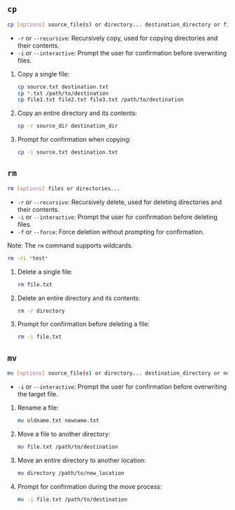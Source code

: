 ## `cp`

```bash
cp [options] source_file(s) or directory... destination_directory or file
```

- `-r` or `--recursive`: Recursively copy, used for copying directories and their contents.
- `-i` or `--interactive`: Prompt the user for confirmation before overwriting files.

1. Copy a single file:
   ```bash
   cp source.txt destination.txt
   cp *.txt /path/to/destination
   cp file1.txt file2.txt file3.txt /path/to/destination
   ```

2. Copy an entire directory and its contents:
   ```bash
   cp -r source_dir destination_dir
   ```

3. Prompt for confirmation when copying:
   ```bash
   cp -i source.txt destination.txt
   ```

## `rm`

```bash
rm [options] files or directories...
```

- `-r` or `--recursive`: Recursively delete, used for deleting directories and their contents.
- `-i` or `--interactive`: Prompt the user for confirmation before deleting files.
- `-f` or `--force`: Force deletion without prompting for confirmation.

Note: The `rm` command supports wildcards.

```bash
rm -ri *test*
```

1. Delete a single file:
   ```bash
   rm file.txt
   ```

2. Delete an entire directory and its contents:
   ```bash
   rm -r directory
   ```

3. Prompt for confirmation before deleting a file:
   ```bash
   rm -i file.txt
   ```

## `mv`

```bash
mv [options] source_file(s) or directory... destination_directory or new_file_name
```

- `-i` or `--interactive`: Prompt the user for confirmation before overwriting the target file.

1. Rename a file:
   ```bash
   mv oldname.txt newname.txt
   ```

2. Move a file to another directory:
   ```bash
   mv file.txt /path/to/destination
   ```

3. Move an entire directory to another location:
   ```bash
   mv directory /path/to/new_location
   ```

4. Prompt for confirmation during the move process:
   ```bash
   mv -i file.txt /path/to/destination
   ```
